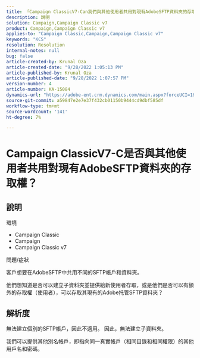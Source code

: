 ```yaml
---
title: 「Campaign ClassicV7-Can我們與其他使用者共用對現有AdobeSFTP資料夾的存取權？」
description: 說明
solution: Campaign,Campaign Classic v7
product: Campaign,Campaign Classic v7
applies-to: "Campaign Classic,Campaign,Campaign Classic v7"
keywords: "KCS"
resolution: Resolution
internal-notes: null
bug: false
article-created-by: Krunal Oza
article-created-date: "9/28/2022 1:05:13 PM"
article-published-by: Krunal Oza
article-published-date: "9/28/2022 1:07:57 PM"
version-number: 4
article-number: KA-15084
dynamics-url: "https://adobe-ent.crm.dynamics.com/main.aspx?forceUCI=1&pagetype=entityrecord&etn=knowledgearticle&id=7f15fc2e-2e3f-ed11-9db1-000d3a5c1bcc"
source-git-commit: a59847e2e7e37f432cb01150b9444cd9dbf585df
workflow-type: tm+mt
source-wordcount: '141'
ht-degree: 7%

---
```


# Campaign ClassicV7-C是否與其他使用者共用對現有AdobeSFTP資料夾的存取權？

## 說明

環境

- Campaign Classic
- Campaign
- Campaign Classic v7

問題/症狀

客戶想要在AdobeSFTP中共用不同的SFTP帳戶和資料夾。

他們想知道是否可以建立子資料夾並提供給新使用者存取，或是他們是否可以有額外的存取權（使用者），可以存取其現有的Adobe托管SFTP資料夾？

## 解析度

無法建立個別的SFTP帳戶，因此不適用。 因此，無法建立子資料夾。

我們可以提供其他別名帳戶，即指向同一真實帳戶（相同目錄和相同權限）的其他用戶名和密碼。
